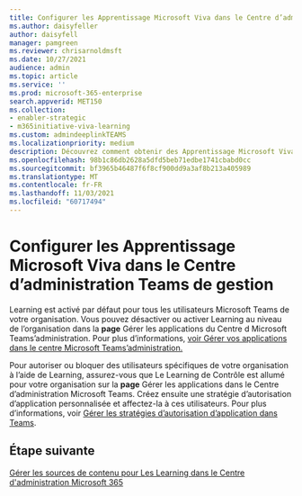 ```yaml
---
title: Configurer les Apprentissage Microsoft Viva dans le Centre d’administration Teams de gestion
ms.author: daisyfeller
author: daisyfell
manager: pamgreen
ms.reviewer: chrisarnoldmsft
ms.date: 10/27/2021
audience: admin
ms.topic: article
ms.service: ''
ms.prod: microsoft-365-enterprise
search.appverid: MET150
ms.collection:
- enabler-strategic
- m365initiative-viva-learning
ms.custom: admindeeplinkTEAMS
ms.localizationpriority: medium
description: Découvrez comment obtenir des Apprentissage Microsoft Viva et les gérer dans le centre Teams’administration.
ms.openlocfilehash: 98b1c86db2628a5dfd5beb71edbe1741cbabd0cc
ms.sourcegitcommit: bf3965b46487f6f8cf900dd9a3af8b213a405989
ms.translationtype: MT
ms.contentlocale: fr-FR
ms.lasthandoff: 11/03/2021
ms.locfileid: "60717494"
---
```

# <a name="set-up-microsoft-viva-learning-in-the-teams-admin-center"></a>Configurer les Apprentissage Microsoft Viva dans le Centre d’administration Teams de gestion

Learning est activé par défaut pour tous les utilisateurs Microsoft Teams de votre organisation. Vous pouvez désactiver ou activer Learning au niveau de l’organisation dans la **page** Gérer les applications du Centre d Microsoft Teams’administration. Pour plus d’informations, [voir Gérer vos applications dans le centre Microsoft Teams’administration.](/microsoftteams/manage-apps)

Pour autoriser ou bloquer des utilisateurs spécifiques de votre organisation à l’aide de Learning, assurez-vous que Le Learning de Contrôle est allumé pour votre organisation sur la **page** Gérer les applications dans le Centre d’administration Microsoft Teams. Créez ensuite une stratégie d’autorisation d’application personnalisée et affectez-la à ces utilisateurs. Pour plus d’informations, voir [Gérer les stratégies d’autorisation d’application dans Teams](/microsoftteams/teams-app-permission-policies).

## <a name="next-step"></a>Étape suivante

[Gérer les sources de contenu pour Les Learning dans le Centre d'administration Microsoft 365](content-sources-365-admin-center.md)
